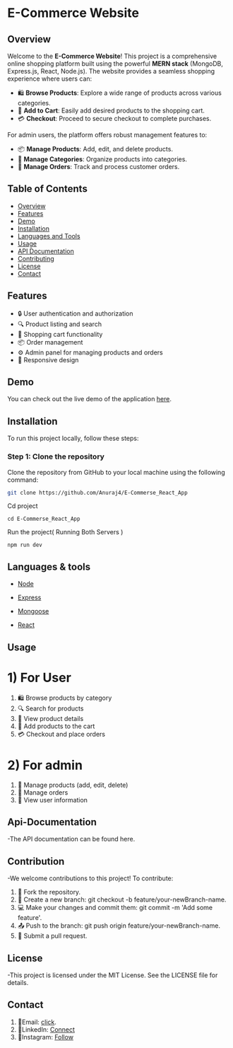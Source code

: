 # E-Commerce Website

## Overview

Welcome to the **E-Commerce Website**! This project is a comprehensive online shopping platform built using the powerful **MERN stack** (MongoDB, Express.js, React, Node.js). The website provides a seamless shopping experience where users can:

- 🛍️ **Browse Products**: Explore a wide range of products across various categories.
- 🛒 **Add to Cart**: Easily add desired products to the shopping cart.
- 💳 **Checkout**: Proceed to secure checkout to complete purchases.

For admin users, the platform offers robust management features to:

- 📦 **Manage Products**: Add, edit, and delete products.
- 📂 **Manage Categories**: Organize products into categories.
- 📑 **Manage Orders**: Track and process customer orders.

## Table of Contents

- [Overview](#overview)
- [Features](#features)
- [Demo](#demo)
- [Installation](#installation)
- [Languages and Tools](#Languages&tools)
- [Usage](#usage)
- [API Documentation](#api-documentation)
- [Contributing](#Contribution)
- [License](#License)
- [Contact](#contact)

## Features

- 🔒 User authentication and authorization
- 🔍 Product listing and search
- 🛒 Shopping cart functionality
- 📦 Order management
- ⚙️ Admin panel for managing products and orders
- 📱 Responsive design

## Demo

You can check out the live demo of the application [here](http://your-demo-url.com).

## Installation

To run this project locally, follow these steps:

### Step 1: Clone the repository

Clone the repository from GitHub to your local machine using the following command:

```bash
git clone https://github.com/Anuraj4/E-Commerse_React_App

```
Cd project

```
cd E-Commerse_React_App

```
Run the project( Running Both Servers )
```
npm run dev

```

## Languages & tools

- [Node](https://nodejs.org/en/)

- [Express](https://expressjs.com/)

- [Mongoose](https://mongoosejs.com/)

- [React](https://reactjs.org/)


## Usage

# 1) For User
   
  1) 🛍️ Browse products by category
  2) 🔍 Search for products
  3) 📄 View product details
  4) 🛒 Add products to the cart
  5) 💳 Checkout and place orders

# 2) For admin
  
  1) 📝 Manage products (add, edit, delete)
  2) 📂 Manage orders
  3) 👤 View user information


## Api-Documentation

-The API documentation can be found here.


## Contribution

-We welcome contributions to this project! To contribute:

1) 🍴 Fork the repository.
2) 🌿 Create a new branch: git checkout -b feature/your-newBranch-name.
3) 💻 Make your changes and commit them: git commit -m 'Add some feature'.
4) 📤 Push to the branch: git push origin feature/your-newBranch-name.
5) 🔁 Submit a pull request.

## License

-This project is licensed under the MIT License. See the LICENSE file for details.

## Contact

1) 📧Email: [click](anurajvenkatpurwar@gmail.com).
2) 💼LinkedIn: [Connect](https://www.linkedin.com/in/anuraj-venkatpurwar/)
3) 📸Instagram: [Follow](https://www.instagram.com/a_n_u_r_a_j_70/)





